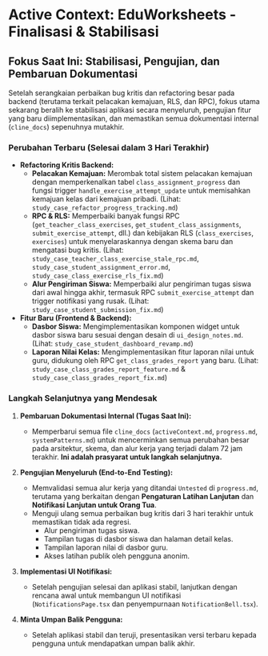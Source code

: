 # Active Context: EduWorksheets - Finalisasi & Stabilisasi

## Fokus Saat Ini: Stabilisasi, Pengujian, dan Pembaruan Dokumentasi

Setelah serangkaian perbaikan bug kritis dan refactoring besar pada backend (terutama terkait pelacakan kemajuan, RLS, dan RPC), fokus utama sekarang beralih ke stabilisasi aplikasi secara menyeluruh, pengujian fitur yang baru diimplementasikan, dan memastikan semua dokumentasi internal (`cline_docs`) sepenuhnya mutakhir.

### Perubahan Terbaru (Selesai dalam 3 Hari Terakhir)

*   **Refactoring Kritis Backend:**
    *   **Pelacakan Kemajuan:** Merombak total sistem pelacakan kemajuan dengan memperkenalkan tabel `class_assignment_progress` dan fungsi trigger `handle_exercise_attempt_update` untuk memisahkan kemajuan kelas dari kemajuan pribadi. (Lihat: `study_case_refactor_progress_tracking.md`)
    *   **RPC & RLS:** Memperbaiki banyak fungsi RPC (`get_teacher_class_exercises`, `get_student_class_assignments`, `submit_exercise_attempt`, dll.) dan kebijakan RLS (`class_exercises`, `exercises`) untuk menyelaraskannya dengan skema baru dan mengatasi bug kritis. (Lihat: `study_case_teacher_class_exercise_stale_rpc.md`, `study_case_student_assignment_error.md`, `study_case_class_exercise_rls_fix.md`)
    *   **Alur Pengiriman Siswa:** Memperbaiki alur pengiriman tugas siswa dari awal hingga akhir, termasuk RPC `submit_exercise_attempt` dan trigger notifikasi yang rusak. (Lihat: `study_case_student_submission_fix.md`)
*   **Fitur Baru (Frontend & Backend):**
    *   **Dasbor Siswa:** Mengimplementasikan komponen widget untuk dasbor siswa baru sesuai dengan desain di `ui_design_notes.md`. (Lihat: `study_case_student_dashboard_revamp.md`)
    *   **Laporan Nilai Kelas:** Mengimplementasikan fitur laporan nilai untuk guru, didukung oleh RPC `get_class_grades_report` yang baru. (Lihat: `study_case_class_grades_report_feature.md` & `study_case_class_grades_report_fix.md`)

### Langkah Selanjutnya yang Mendesak

1.  **Pembaruan Dokumentasi Internal (Tugas Saat Ini):**
    *   Memperbarui semua file `cline_docs` (`activeContext.md`, `progress.md`, `systemPatterns.md`) untuk mencerminkan semua perubahan besar pada arsitektur, skema, dan alur kerja yang terjadi dalam 72 jam terakhir. **Ini adalah prasyarat untuk langkah selanjutnya.**

2.  **Pengujian Menyeluruh (End-to-End Testing):**
    *   Memvalidasi semua alur kerja yang ditandai `Untested` di `progress.md`, terutama yang berkaitan dengan **Pengaturan Latihan Lanjutan** dan **Notifikasi Lanjutan untuk Orang Tua**.
    *   Menguji ulang semua perbaikan bug kritis dari 3 hari terakhir untuk memastikan tidak ada regresi.
        *   Alur pengiriman tugas siswa.
        *   Tampilan tugas di dasbor siswa dan halaman detail kelas.
        *   Tampilan laporan nilai di dasbor guru.
        *   Akses latihan publik oleh pengguna anonim.

3.  **Implementasi UI Notifikasi:**
    *   Setelah pengujian selesai dan aplikasi stabil, lanjutkan dengan rencana awal untuk membangun UI notifikasi (`NotificationsPage.tsx` dan penyempurnaan `NotificationBell.tsx`).

4.  **Minta Umpan Balik Pengguna:**
    *   Setelah aplikasi stabil dan teruji, presentasikan versi terbaru kepada pengguna untuk mendapatkan umpan balik akhir.
